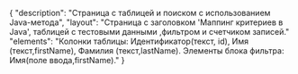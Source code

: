 {
"description": "Страница с таблицей и поиском с использованием Java-метода",
"layout": "Страница с заголовком 'Маппинг критериев в Java', таблицей с тестовыми данными ,фильтром и счетчиком записей." 
"elements": "Колонки таблицы: Идентификатор(текст, id), Имя (текст,firstName), Фамилия (текст,lastName).
Элементы блока фильтра: Имя(поле ввода,firstName)."
}